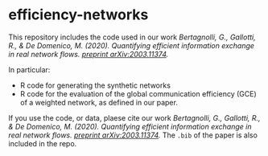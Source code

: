 # efficiency-networks

This repository includes the code used in our work _Bertagnolli, G., Gallotti, R., & De Domenico, M. (2020). Quantifying efficient information exchange in real network flows. [preprint arXiv:2003.11374](https://arxiv.org/abs/2003.11374)._

In particular:

* R code for generating the synthetic networks
* R code for the evaluation of the global communication efficiency (GCE) of a weighted network, as defined in our paper.

If you use the code, or data, plaese cite our work _Bertagnolli, G., Gallotti, R., & De Domenico, M. (2020). Quantifying efficient information exchange in real network flows. [preprint arXiv:2003.11374](https://arxiv.org/abs/2003.11374)._
The `.bib` of the paper is also included in the repo.
